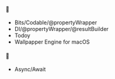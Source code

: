 #### 🔨
- Bits/Codable/@propertyWrapper
- DI/@propertyWrapper/@resultBuilder
- Todoy
- Wallpapper Engine for macOS

#### 📝
- Async/Await
